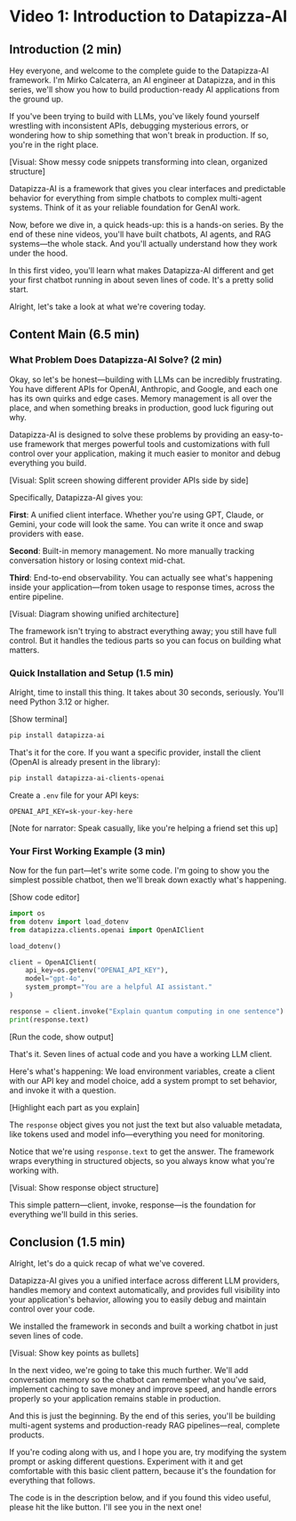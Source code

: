 # Video 1: Introduction to Datapizza-AI

## Introduction (2 min)

Hey everyone, and welcome to the complete guide to the Datapizza-AI framework. I'm Mirko Calcaterra, an AI engineer at Datapizza, and in this series, we'll show you how to build production-ready AI applications from the ground up.

If you've been trying to build with LLMs, you've likely found yourself wrestling with inconsistent APIs, debugging mysterious errors, or wondering how to ship something that won't break in production. If so, you're in the right place.

[Visual: Show messy code snippets transforming into clean, organized structure]

Datapizza-AI is a framework that gives you clear interfaces and predictable behavior for everything from simple chatbots to complex multi-agent systems. Think of it as your reliable foundation for GenAI work.

Now, before we dive in, a quick heads-up: this is a hands-on series. By the end of these nine videos, you'll have built chatbots, AI agents, and RAG systems—the whole stack. And you'll actually understand how they work under the hood.

In this first video, you'll learn what makes Datapizza-AI different and get your first chatbot running in about seven lines of code. It's a pretty solid start.

Alright, let's take a look at what we're covering today.

## Content Main (6.5 min)

### What Problem Does Datapizza-AI Solve? (2 min)

Okay, so let's be honest—building with LLMs can be incredibly frustrating. You have different APIs for OpenAI, Anthropic, and Google, and each one has its own quirks and edge cases. Memory management is all over the place, and when something breaks in production, good luck figuring out why.

Datapizza-AI is designed to solve these problems by providing an easy-to-use framework that merges powerful tools and customizations with full control over your application, making it much easier to monitor and debug everything you build.

[Visual: Split screen showing different provider APIs side by side]

Specifically, Datapizza-AI gives you:

**First**: A unified client interface. Whether you're using GPT, Claude, or Gemini, your code will look the same. You can write it once and swap providers with ease.

**Second**: Built-in memory management. No more manually tracking conversation history or losing context mid-chat.

**Third**: End-to-end observability. You can actually see what's happening inside your application—from token usage to response times, across the entire pipeline.

[Visual: Diagram showing unified architecture]

The framework isn't trying to abstract everything away; you still have full control. But it handles the tedious parts so you can focus on building what matters.

### Quick Installation and Setup (1.5 min)

Alright, time to install this thing. It takes about 30 seconds, seriously. You'll need Python 3.12 or higher.

[Show terminal]

```bash
pip install datapizza-ai
```

That's it for the core. If you want a specific provider, install the client (OpenAI is already present in the library):

```bash
pip install datapizza-ai-clients-openai
```

Create a `.env` file for your API keys:

```
OPENAI_API_KEY=sk-your-key-here
```

[Note for narrator: Speak casually, like you're helping a friend set this up]

### Your First Working Example (3 min)

Now for the fun part—let's write some code. I'm going to show you the simplest possible chatbot, then we'll break down exactly what's happening.

[Show code editor]

```python
import os
from dotenv import load_dotenv
from datapizza.clients.openai import OpenAIClient

load_dotenv()

client = OpenAIClient(
    api_key=os.getenv("OPENAI_API_KEY"),
    model="gpt-4o",
    system_prompt="You are a helpful AI assistant."
)

response = client.invoke("Explain quantum computing in one sentence")
print(response.text)
```

[Run the code, show output]

That's it. Seven lines of actual code and you have a working LLM client.

Here's what's happening: We load environment variables, create a client with our API key and model choice, add a system prompt to set behavior, and invoke it with a question.

[Highlight each part as you explain]

The `response` object gives you not just the text but also valuable metadata, like tokens used and model info—everything you need for monitoring.

Notice that we're using `response.text` to get the answer. The framework wraps everything in structured objects, so you always know what you're working with.

[Visual: Show response object structure]

This simple pattern—client, invoke, response—is the foundation for everything we'll build in this series.

## Conclusion (1.5 min)

Alright, let's do a quick recap of what we've covered.

Datapizza-AI gives you a unified interface across different LLM providers, handles memory and context automatically, and provides full visibility into your application's behavior, allowing you to easily debug and maintain control over your code.

We installed the framework in seconds and built a working chatbot in just seven lines of code.

[Visual: Show key points as bullets]

In the next video, we're going to take this much further. We'll add conversation memory so the chatbot can remember what you've said, implement caching to save money and improve speed, and handle errors properly so your application remains stable in production.

And this is just the beginning. By the end of this series, you'll be building multi-agent systems and production-ready RAG pipelines—real, complete products.

If you're coding along with us, and I hope you are, try modifying the system prompt or asking different questions. Experiment with it and get comfortable with this basic client pattern, because it's the foundation for everything that follows.

The code is in the description below, and if you found this video useful, please hit the like button. I'll see you in the next one!

